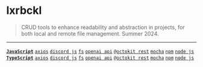 # lxrbckl
> CRUD tools to enhance readability and abstraction in projects, for both local and remote file management. Summer 2024.

---

[**`JavaScript`**]()
[`axios`](https://github.com/lxRbckl/lxRbckl/blob/main/JavaScript/axios.md)
[`discord js`](https://github.com/lxRbckl/lxRbckl/blob/main/JavaScript/discord-js.md)
[`fs`](https://github.com/lxRbckl/lxRbckl/blob/main/JavaScript/fs.md)
[`openai api`](https://github.com/lxRbckl/lxRbckl/blob/main/JavaScript/openai-api.md)
[`@octokit rest`](https://github.com/lxRbckl/lxRbckl/blob/main/JavaScript/octokit-rest.md)
[`mocha`](https://github.com/lxRbckl/lxRbckl/blob/main/JavaScript/mocha.md)
[`npm`](https://github.com/lxRbckl/lxRbckl/blob/main/JavaScript/npm.md)
[`node js`](https://github.com/lxRbckl/lxRbckl/blob/main/JavaScript/node-js.md)
[**`TypeScript`**](https://github.com/lxRbckl/lxRbckl/blob/main/TypeScript/README.md)
[`axios`](https://github.com/lxRbckl/lxRbckl/blob/main/TypeScript/axios.md)
[`discord js`](https://github.com/lxRbckl/lxRbckl/blob/main/TypeScript/discord-js.md)
[`fs`](https://github.com/lxRbckl/lxRbckl/blob/main/TypeScript/fs.md)
[`openai api`](https://github.com/lxRbckl/lxRbckl/blob/main/TypeScript/openai-api.md)
[`@octokit rest`](https://github.com/lxRbckl/lxRbckl/blob/main/TypeScript/octokit-rest.md)
[`mocha`](https://github.com/lxRbckl/lxRbckl/blob/main/TypeScript/mocha.md)
[`npm`](https://github.com/lxRbckl/lxRbckl/blob/main/TypeScript/npm.md)
[`node js`](https://github.com/lxRbckl/lxRbckl/blob/main/TypeScript/node-js.md)

# 
